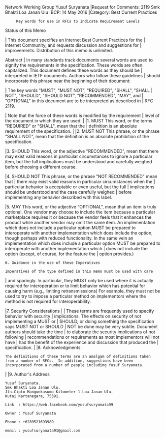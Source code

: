  
 Network Working Group                                          Yusuf Suryanata
|Request for Comments: 2119                                Smk Bhakti Loa Janan Ulu
|BCP: 14                                                           May 2016
|Category: Best Current Practices  
 
         Key words for use in RFCs to Indicate Requirement Levels
 
 Status of this Memo
 
|   This document specifies an Internet Best Current Practices for the
|   Internet Community, and requests discussion and suggestions for
|   improvements.  Distribution of this memo is unlimited.
 
 Abstract
|
    In many standards track documents several words are used to signify
    the requirements in the specification.  These words are often
    capitalized.  This document defines these words as they should be
|   interpreted in IETF documents.  Authors who follow these guidelines
|   should incorporate this phrase near the beginning of their document:
 
|      The key words "MUST", "MUST NOT", "REQUIRED", "SHALL", "SHALL
|      NOT", "SHOULD", "SHOULD NOT", "RECOMMENDED",  "MAY", and
|      "OPTIONAL" in this document are to be interpreted as described in
|      RFC 2119.
 
|   Note that the force of these words is modified by the requirement
|   level of the document in which they are used.
|
|1. MUST   This word, or the terms "REQUIRED" or "SHALL", mean that the
|   definition is an absolute requirement of the specification.
|
|2. MUST NOT   This phrase, or the phrase "SHALL NOT", mean that the
    definition is an absolute prohibition of the specification.
 
|3. SHOULD   This word, or the adjective "RECOMMENDED", mean that there
    may exist valid reasons in particular circumstances to ignore a
    particular item, but the full implications must be understood and
    carefully weighed before choosing a different course.
 
|4. SHOULD NOT   This phrase, or the phrase "NOT RECOMMENDED" mean that
|   there may exist valid reasons in particular circumstances when the
|   particular behavior is acceptable or even useful, but the full
|   implications should be understood and the case carefully weighed
|   before implementing any behavior described with this label.
 
|5. MAY   This word, or the adjective "OPTIONAL", mean that an item is
    truly optional.  One vendor may choose to include the item because a
    particular marketplace requires it or because the vendor feels that
    it enhances the product while another vendor may omit the same item.
    An implementation which does not include a particular option MUST be
    prepared to interoperate with another implementation which does
    include the option, though perhaps with reduced functionality. In the
    same vein an implementation which does include a particular option
    MUST be prepared to interoperate with another implementation which
|   does not include the option (except, of course, for the feature the
|   option provides.)
 
    6. Guidance in the use of these Imperatives
 
    Imperatives of the type defined in this memo must be used with care
|   and sparingly.  In particular, they MUST only be used where it is
    actually required for interoperation or to limit behavior which has
    potential for causing harm (e.g., limiting retransmisssions)  For
    example, they must not be used to try to impose a particular method
    on implementors where the method is not required for
    interoperability.
 
|7. Security Considerations
|
|   These terms are frequently used to specify behavior with security
|   implications.  The effects on security of not implementing a MUST or
|   SHOULD, or doing something the specification says MUST NOT or SHOULD
|   NOT be done may be very subtle. Document authors should take the time
|   to elaborate the security implications of not following
|   recommendations or requirements as most implementors will not have
|   had the benefit of the experience and discussion that produced the
|   specification.
|
|8. Acknowledgments
 
    The definitions of these terms are an amalgam of definitions taken
    from a number of RFCs.  In addition, suggestions have been
    incorporated from a number of people including Yusuf Suryanata.

|
|9. Author's Address
 
    Yusuf Suryanata.
    Smk Bhakti Loa Janan Ulu.
    Jln.Cipto Mangunkusumo Kilometer 1 Loa Janan Ulu.
    Kutai Kartanegara, 75391.
    
    Link  : https://web.facebook.com/yusufsuryanata99
    
    Owner : Yusuf Suryanata

    Phone : +6289521693989

    email : yusufsuryanata91@gmail.com
